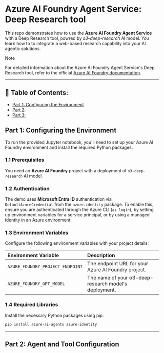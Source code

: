 # Azure AI Foundry Agent Service: Deep Research tool

This repo demonstrates how to use the **Azure AI Foundry Agent Service** with a Deep Research tool, powred by _o3-deep-research_ AI model. You learn how to to integrate a web-based research capability into your AI agentic solutions.

> [!NOTE]
> For detailed information about the Azure AI Foundry Agent Service's Deep Research tool, refer to the official [Azure AI Foundry documentation](https://learn.microsoft.com/en-us/azure/ai-foundry/agents/how-to/tools/deep-research).

***

## 📑 Table of Contents:
- [Part 1: Configuring the Environment](#part-1-configuring-the-environment)
- [Part 2: ]()
- [Part 3: ]()

## Part 1: Configuring the Environment
To run the provided Jupyter notebook, you'll need to set up your Azure AI Foundry environment and install the required Python packages.

### 1.1 Prerequisites
You need an **Azure AI Foundry** project with a deployment of `o3-deep-research` AI model.

### 1.2 Authentication
The demo uses **Microsoft Entra ID** authentication via `DefaultAzureCredential` from the `azure.identity` package. To enable this, ensure you are authenticated through the Azure CLI (`az login`), by setting up environment variables for a service principal, or by using a managed identity in an Azure environment.

### 1.3 Environment Variables
Configure the following environment variables with your project details:

| Environment Variable             | Description                                           |
| :------------------------------- | :---------------------------------------------------- |
| `AZURE_FOUNDRY_PROJECT_ENDPOINT` | The endpoint URL for your Azure AI Foundry project.   |
| `AZURE_FOUNDRY_GPT_MODEL`        | The name of your o3-deep-research model's deployment. |

### 1.4 Required Libraries
Install the necessary Python packages using pip.

``` bash
pip install azure-ai-agents azure-identity
```

***

## Part 2: Agent and Tool Configuration
